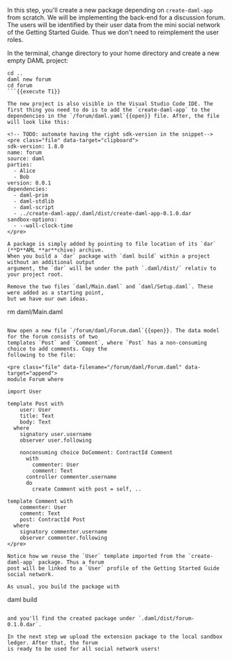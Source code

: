 In this step, you'll create a new package depending on `create-daml-app` from scratch. We will be
implementing the back-end for a discussion forum. The users will be identified by their user data
from the mini social network of the Getting Started Guide. Thus we don't need to reimplement the
user roles.

In the terminal, change directory to your home directory and create a new empty DAML project:

```
cd ..
daml new forum
cd forum
```{{execute T1}}

The new project is also visible in the Visual Studio Code IDE. The first thing you need to do is to add the `create-daml-app` to the dependencies in the `/forum/daml.yaml`{{open}} file. After, the file will look like this:

<!-- TODO: automate having the right sdk-version in the snippet-->
<pre class="file" data-target="clipboard">
sdk-version: 1.8.0
name: forum
source: daml
parties:
  - Alice
  - Bob
version: 0.0.1
dependencies:
  - daml-prim
  - daml-stdlib
  - daml-script
  - ../create-daml-app/.daml/dist/create-daml-app-0.1.0.dar
sandbox-options:
  - --wall-clock-time
</pre>

A package is simply added by pointing to file location of its `dar` (**D**AML **ar**chive) archive.
When you build a `dar` package with `daml build` within a project without an additional output
argument, the `dar` will be under the path `.daml/dist/` relativ to your project root.

Remove the two files `daml/Main.daml` and `daml/Setup.daml`. These were added as a starting point,
but we have our own ideas.

```
rm daml/Main.daml
```{{execute T1}}

Now open a new file `/forum/daml/Forum.daml`{{open}}. The data model for the forum consists of two
templates `Post` and `Comment`, where `Post` has a non-consuming choice to add comments. Copy the
following to the file:

<pre class="file" data-filename="/forum/daml/Forum.daml" data-target="append">
module Forum where

import User

template Post with
    user: User
    title: Text
    body: Text
  where
    signatory user.username
    observer user.following

    nonconsuming choice DoComment: ContractId Comment
      with
        commenter: User
        comment: Text
      controller commenter.username
      do
        create Comment with post = self, ..

template Comment with
    commenter: User
    comment: Text
    post: ContractId Post
  where
    signatory commenter.username
    observer commenter.following
</pre>

Notice how we reuse the `User` template imported from the `create-daml-app` package. Thus a forum
post will be linked to a `User` profile of the Getting Started Guide social network.

As usual, you build the package with

```
daml build
```{{execute T1}}

and you'll find the created package under `.daml/dist/forum-0.1.0.dar`.

In the next step we upload the extension package to the local sandbox ledger. After that, the forum
is ready to be used for all social network users!
